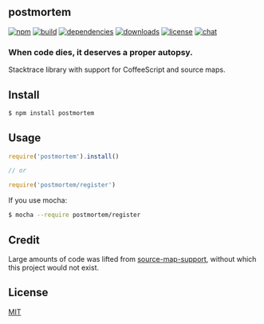 ## postmortem

[![npm][npm-img]][npm-url]
[![build][build-img]][build-url]
[![dependencies][dependencies-img]][dependencies-url]
[![downloads][downloads-img]][downloads-url]
[![license][license-img]][license-url]
[![chat][chat-img]][chat-url]

### When code dies, it deserves a proper autopsy.
Stacktrace library with support for CoffeeScript and source maps.

## Install
```bash
$ npm install postmortem
```

## Usage
```javascript
require('postmortem').install()

// or

require('postmortem/register')
```


If you use mocha:
```bash
$ mocha --require postmortem/register
```

## Credit
Large amounts of code was lifted from
[source-map-support](https://github.com/evanw/node-source-map-support), without
which this project would not exist.

## License
[MIT][license-url]

[build-img]:        https://img.shields.io/travis/zeekay/postmortem.svg
[build-url]:        https://travis-ci.org/zeekay/postmortem
[chat-img]:         https://badges.gitter.im/join-chat.svg
[chat-url]:         https://gitter.im/zeekay/hi
[coverage-img]:     https://coveralls.io/repos/zeekay/postmortem/badge.svg?branch=master&service=github
[coverage-url]:     https://coveralls.io/github/zeekay/postmortem?branch=master
[dependencies-img]: https://david-dm.org/zeekay/postmortem.svg
[dependencies-url]: https://david-dm.org/zeekay/postmortem
[downloads-img]:    https://img.shields.io/npm/dm/postmortem.svg
[downloads-url]:    http://badge.fury.io/js/postmortem
[license-img]:      https://img.shields.io/npm/l/postmortem.svg
[license-url]:      https://github.com/zeekay/postmortem/blob/master/LICENSE
[npm-img]:          https://img.shields.io/npm/v/postmortem.svg
[npm-url]:          https://www.npmjs.com/package/postmortem
